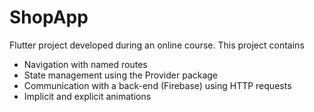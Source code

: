 # ShopApp

Flutter project developed during an online course.
This project contains
- Navigation with named routes
- State management using the Provider package
- Communication with a back-end (Firebase) using HTTP requests
- Implicit and explicit animations

## 